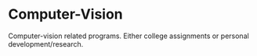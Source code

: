 Computer-Vision
===============

Computer-vision related programs. Either college assignments or personal development/research.